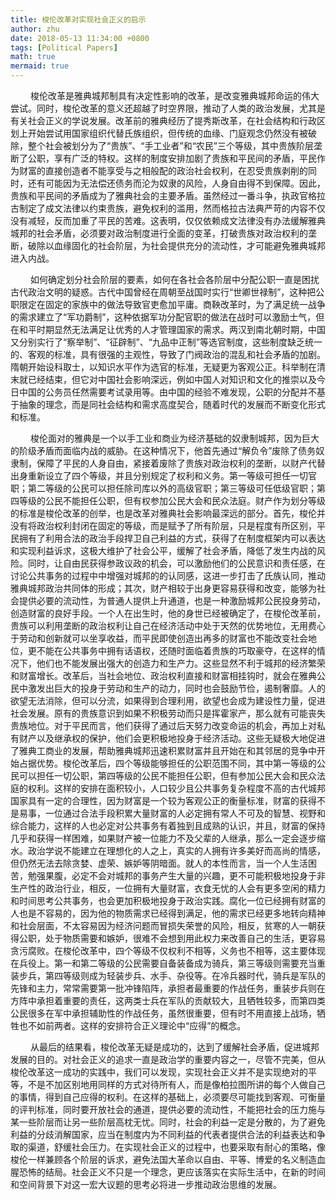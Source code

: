 ```yaml
---
title: 梭伦改革对实现社会正义的启示
author: zhu
date: 2018-05-13 11:34:00 +0800
tags: [Political Papers]
math: true
mermaid: true
---
```

&emsp; &emsp;梭伦改革是雅典城邦制具有决定性影响的改革，是改变雅典城邦命运的伟大尝试。同时，梭伦改革的意义还超越了时空界限，推动了人类的政治发展，尤其是有关社会正义的学说发展。改革前的雅典经历了提秀斯改革，在社会结构和行政区划上开始尝试用国家组织代替氏族组织，但传统的血缘、门庭观念仍然没有被破除，整个社会被划分为了“贵族”、“手工业者”和“农民”三个等级，其中贵族阶层垄断了公职，享有广泛的特权。这样的制度安排加剧了贵族和平民间的矛盾，平民作为财富的直接创造者不能享受与之相般配的政治社会权利，在忍受贵族剥削的同时，还有可能因为无法偿还债务而沦为奴隶的风险，人身自由得不到保障。因此，贵族和平民间的矛盾成为了雅典社会的主要矛盾。虽然经过一番斗争，执政官格拉古制定了成文法律以约束贵族，避免权利的滥用，然而格拉古法典严苛的内容不仅没有减轻，反而加重了平民的苦难。这表明，仅仅依赖成文法律没有办法缓解雅典城邦的社会矛盾，必须要对政治制度进行全面的变革，打破贵族对政治权利的垄断，破除以血缘固化的社会阶层，为社会提供充分的流动性，才可能避免雅典城邦进入内战。

&emsp; &emsp;如何确定划分社会阶层的要素，如何在各社会各阶层中分配公职一直是困扰古代政治文明的疑惑。古代中国曾经在周朝至战国时实行“世卿世禄制”，这种把公职限定在固定的家族中的做法导致官吏愈加平庸。商鞅改革时，为了满足统一战争的需求建立了“军功爵制”，这种依据军功分配官职的做法在战时可以激励士气，但在和平时期显然无法满足让优秀的人才管理国家的需求。两汉到南北朝时期，中国又分别实行了“察举制”、“征辟制”、“九品中正制”等选官制度，这些制度缺乏统一的、客观的标准，具有很强的主观性，导致了门阀政治的混乱和社会矛盾的加剧。隋朝开始设科取士，以知识水平作为选官的标准，无疑更为客观公正。科举制在清末就已经结束，但它对中国社会影响深远，例如中国人对知识和文化的推崇以及今日中国的公务员任然需要考试录用等。由中国的经验不难发现，公职的分配并不基于抽象的理念，而是同社会结构和需求高度契合，随着时代的发展而不断变化形式和标准。

&emsp; &emsp;梭伦面对的雅典是一个以手工业和商业为经济基础的奴隶制城邦，因为巨大的阶级矛盾而面临内战的威胁。在这种情况下，他首先通过“解负令”废除了债务奴隶制，保障了平民的人身自由，紧接着废除了贵族对政治权利的垄断，以财产代替出身重新设立了四个等级，并且分别规定了权利和义务。第一等级可担任一切官职；第二等级的公民可以担任除司库以外的高级官职；第三等级可任低级官职；第四等级的公民不能担任公职，但有权参加公民大会和民众法庭。财产作为划分等级的标准是梭伦改革的创举，也是改革对雅典社会影响最深远的部分。首先，梭伦并没有将政治权利封闭在固定的等级，而是赋予了所有阶层，只是程度有所区别，平民拥有了利用合法的政治手段捍卫自己利益的方式，获得了在制度框架内可以表达和实现利益诉求，这极大维护了社会公平，缓解了社会矛盾，降低了发生内战的风险。同时，让自由民获得参政议政的机会，可以激励他们的公民意识和责任感，在讨论公共事务的过程中中增强对城邦的的认同感，这进一步打击了氏族认同，推动雅典城邦政治共同体的形成；其次，财产相较于出身更容易获得和改变，能够为社会提供必要的流动性，为普通人提供上升通道，也是一种激励城邦公民投身劳动，创造财富的良好手段。一个人在出生时，他的身世已经被确定了，在梭伦改革前，贵族可以利用垄断的政治权利让自己在经济活动中处于天然的优势地位，无用费心于劳动和创新就可以坐享收益，而平民即使创造出再多的财富也不能改变社会地位，更不能在公共事务中拥有话语权，还随时面临着贵族的巧取豪夺，在这样的情况下，他们也不能发展出强大的创造力和生产力。这些显然不利于城邦的经济繁荣和财富增长。改革后，当社会地位、政治权利直接和财富相挂钩时，就会在雅典公民中激发出巨大的投身于劳动和生产的动力，同时也会鼓励节俭，遏制奢靡。人的欲望无法消除，但可以分流，如果得到合理利用，欲望也会成为建设性力量，促进社会发展。原有的贵族意识到如果不积极劳动而只是挥霍家产，那么就有可能丧失贵族地位。对于平民而言，他们获得了通过后天努力改变命运的机会，再加上对私有财产以及继承权的保护，他们会更积极地投身于经济活动。这些无疑极大地促进了雅典工商业的发展，帮助雅典城邦迅速积累财富并且开始在和其邻居的竞争中开始占据优势。梭伦改革后，四个等级能够担任的公职范围不同，其中第一等级的公民可以担任一切公职，第四等级的公民不能担任公职，但有参加公民大会和民众法庭的权利。这样的安排在面积较小，人口较少且公共事务复杂程度不高的古代城邦国家具有一定的合理性，因为财富是一个较为客观公正的衡量标准，财富的获得不是易事，一位通过合法手段积累大量财富的人必定拥有常人不可及的智慧、视野和综合能力，这样的人也必定对公共事务有着独到且成熟的认识，并且，财富的保持几乎和获得一样困难，如果财产被一位能力不及父辈的人继承，那么一定会逐步缩水。政治学说不能建立在理想化的人之上，真实的人拥有许多美好而高尚的情感，但仍然无法去除贪婪、虚荣、嫉妒等阴暗面。就人的本性而言，当一个人生活困苦，勉强果腹，必定不会对城邦的事务产生大量的兴趣，更不可能积极地投身于非生产性的政治行业，相反，一位拥有大量财富，衣食无忧的人会有更多空闲的精力和时间思考公共事务，也会更加积极地投身于政治实践。腐化一位已经拥有财富的人也是不容易的，因为他的物质需求已经得到满足，他的需求已经更多地转向精神和社会层面，不太容易因为经济问题而冒损失荣誉的风险，相反，贫寒的人一朝获得公职，处于物质需要和嫉妒，很难不会想到用此权力来改善自己的生活，更容易贪污腐败。在梭伦改革中，四个等级不仅权利不相等，义务也不相等，这主要体现在兵役上。第一和第二等级的公民需要自备装备成为骑兵，第三等级则需要充当重装步兵，第四等级则成为轻装步兵、水手、杂役等。在冷兵器时代，骑兵是军队的先锋和主力，常常需要第一批冲锋陷阵，承担者最重要的作战任务，重装步兵则在方阵中承担着重要的责任，这两类士兵在军队的贡献较大，且牺牲较多，而第四类公民很多在军中承担辅助性的作战任务，虽然很重要，但有时不用直接上战场，牺牲也不如前两者。这样的安排符合正义理论中“应得”的概念。

&emsp; &emsp;从最后的结果看，梭伦改革无疑是成功的，达到了缓解社会矛盾，促进城邦发展的目的。对社会正义的追求一直是政治学的重要内容之一，尽管不完美，但从梭伦改革这一成功的实践中，我们可以发现，实现社会正义并不是实现绝对的平等，不是不加区别地用同样的方式对待所有人，而是像柏拉图所讲的每个人做自己的事情，得到自己应得的权利。在这样的基础上，必须要尽可能找到客观、可衡量的评判标准，同时要开放社会的通道，提供必要的流动性，不能把社会的压力施与某一些阶层而让另一些阶层高枕无忧。同时，社会的利益一定是分散的，为了避免利益的分歧消解国家，应当在制度内为不同利益的代表者提供合法的利益表达和争取的渠道，舒缓社会压力。在实现社会正义的过程中，也要采取有耐心的策略，像梭伦一样兼顾各个阶层的诉求，避免法国大革命以自由、平等、博爱的名义制造血腥恐怖的结局。社会正义不只是一个理念，更应该落实在实际生活中，在新的时间和空间背景下对这一宏大议题的思考必将进一步推动政治思维的发展。

